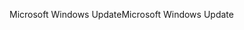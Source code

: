 <span data-ttu-id="8fcd1-101">Microsoft Windows Update</span><span class="sxs-lookup"><span data-stu-id="8fcd1-101">Microsoft Windows Update</span></span>